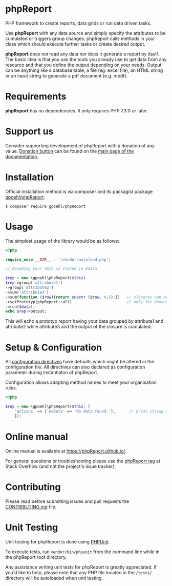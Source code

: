 # phpReport
PHP framework to create reports, data grids or run data driven tasks.

Use **phpReport** with any data source and simply specify the attributes to be cumulated or triggers group changes. 
phpReport calls methods in your class which should execute further tasks or create desired output.

**phpReport** does not read any data nor does it generate a report by itself. The basic idea is that you use the tools you already use to get data from any resource and that you define the output depending on your needs.
Output can be anything like a database table, a file (eg. excel file), an HTML string or an input string to generate a pdf document (e.g. mpdf).  

Requirements
============

**phpReport** has no dependencies. It only requires PHP 7.3.0 or later. 

Support us
==========

Consider supporting development of phpReport with a donation of any value. [Donation button][1] can be found on the
[main page of the documentation][1].

Installation
============

Official installation method is via composer and its packagist package [gpoehl/phpReport](https://packagist.org/packages/gpoehl/phpReport).

```
$ composer require gpoehl/phpReport
```

Usage
=====

The simplest usage of the library would be as follows:

```php
<?php

require_once __DIR__ . '/vendor/autoload.php';

// Assuming your data is stored in $data

$rep = new \gpoehl\phpReport($this)
$rep->group('attribute1')
->group('attribute2')   
->sum('attribute3')
->sum(function ($row){return substr ($row, 4,5);})   // closures can be used to get values
->setPrototyp(phpReport::all)                        // only for demonstration and testing
->run($data);
echo $rep->output;

```

This will echo a prototyp report having your data grouped by attribute1 and attribute2 while attribute3 and the output of the closure is cumulated.



Setup & Configuration
=====================

All [configuration directives](https://phpReport.github.io/configuration.html) have defaults which might be altered in the configuration file.
All directives can also declared as configuration parameter during instantiaton of phpReport.

Configuration allows adopting method names to meet your organisation rules.


```php
<?php

$rep = new \gpoehl\phpReport($this, [
    'actions' => ['noData' => 'No data found.'],      // print string when no data was found instead of calling noData method
    ]);

```


Online manual
=============

Online manual is available at https://phpReport.github.io/.

For general questions or troubleshooting please use the [phpReport tag](https://stackoverflow.com/questions/tagged/phpReport) at Stack Overflow (and not the project's issue tracker).

Contributing
============

Please read before submitting issues and pull requests the [CONTRIBUTING.md](https://github.com/gpoehl/phpRepor/blob/development/.github/CONTRIBUTING.md) file.

Unit Testing
============

Unit testing for phpReport is done using [PHPUnit](https://phpunit.de/).

To execute tests, run `vendor/bin/phpunit` from the command line while in the phpReport root directory.

Any assistance writing unit tests for phpReport is greatly appreciated. If you'd like to help, please
note that any PHP file located in the `/tests/` directory will be autoloaded when unit testing.

[1]: https://phpReport.github.io



